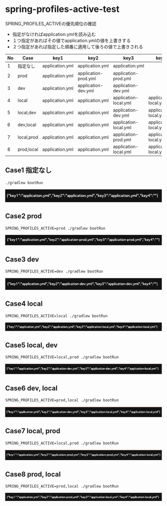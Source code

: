 # spring-profiles-active-test

SPRING_PROFILES_ACTIVEの優先順位の確認

- 指定がなければapplication.ymlを読み込む
- １つ指定があればその値でapplication.ymlの値を上書きする
- ２つ指定があれば指定した順番に適用して後ろの値で上書きされる

| No  | Case       |key1| key2                 | key3                  | key4                  |
|-----|------------|---|----------------------|-----------------------|-----------------------|
| 1   | 指定なし       |application.yml| application.yml      | application.yml       |                       |
| 2   | prod       |application.yml| application-prod.yml | application-prod.yml  |                       |
| 3   | dev        |application.yml| application-dev.yml  | application-dev.yml   |                       |
| 4   | local      |application.yml| application.yml  | application-local.yml | application-local.yml |
| 5   | local,dev  |application.yml| application.yml  | application-dev.yml   | application-local.yml |
| 6   | dev,local  |application.yml| application.yml  | application-local.yml | application-local.yml |
| 7   | local,prod |application.yml| application.yml  | application-prod.yml  | application-local.yml |
| 8   | prod,local |application.yml| application.yml  | application-local.yml | application-local.yml |

## Case1 指定なし

```shell
./gradlew bootRun
```

![](images/case1.nothing.png)

## Case2 prod

```shell
SPRING_PROFILES_ACTIVE=prod ./gradlew bootRun
```

![](images/case2.prod.png)

## Case3 dev

```shell
SPRING_PROFILES_ACTIVE=dev ./gradlew bootRun
```

![](images/case3.dev.png)

## Case4 local

```shell
SPRING_PROFILES_ACTIVE=local ./gradlew bootRun
```

![](images/case4.local.png)

## Case5 local, dev

```shell
SPRING_PROFILES_ACTIVE=local,prod ./gradlew bootRun
```

![](images/case5.local.dev.png)

## Case6 dev, local

```shell
SPRING_PROFILES_ACTIVE=prod,local ./gradlew bootRun
```

![](images/case6.dev.local.png)

## Case7 local, prod

```shell
SPRING_PROFILES_ACTIVE=local,prod ./gradlew bootRun
```

![](images/case7.local.prod.png)

## Case8 prod, local

```shell
SPRING_PROFILES_ACTIVE=prod,local ./gradlew bootRun
```

![](images/case8.prod.local.png)
